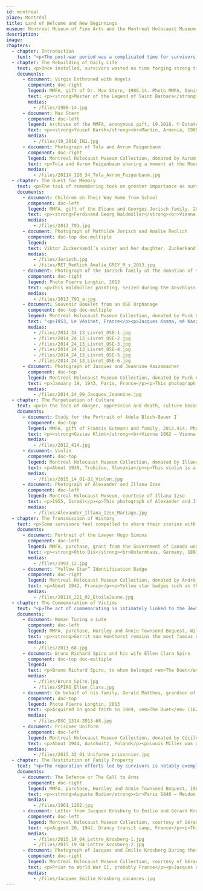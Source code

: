 ```yaml
---
id: montreal
place: Montréal
title: Land of Welcome and New Beginnings
museum: Montreal Museum of Fine Arts and the Montreal Holocaust Museum
description: 
image: 
chapters:
  - chapter: Introduction
    text: "<p>The post-war period was a complicated time for survivors, who were trying to piece together what remained of their past and rebuild a new life in a foreign land. Montreal, a major place of refuge for survivors of the Holocaust, welcomed more than 9,000 people, beginning in 1947. The Quebec and Canadian city thus became a new home for the survivors who settled there, found work, pursued an education and started a family.</p><p>This re-rooting, fed by resilience, was also an opportunity for each person to undertake the task of remembering and seek justice. Survivors wanted to make sure that history and culture would not be forgotten. They also hoped their lived experiences would serve to educate future generations on how to create a better future.</p><p>The Montreal Museum of Fine Arts and the Montreal Holocaust Museum, which share a special connection on Montreal Jewish life, decided to create a dialogue between their collections to shine the spotlight on these extraordinary life stories. By combining the destinies of objects and donors, six themes are thus explored: the Rebuilding of Daily Life, the Quest for Memory, the Perpetuation of Culture, the Transmission of History, the Commemoration of Victims and the Restitution of Family Property.</p>"
  - chapter: The Rebuilding of Daily Life
    text: <p>Once installed, survivors wasted no time forging strong ties with their new homeland. Having become Montrealers, they in turn contributed markedly to the cultural and economic development of their community and city. Many of today’s businesses, neighbourhoods and art and museum institutions attest to this.</p>
    documents: 
      - document: Virgin Enthroned with Angels
        component: doc-right
        legend: MMFA, gift of Dr. Max Stern, 1986.14. Photo MMFA, Denis Farley
        text: <p><strong>Master of the Legend of Saint Barbara</strong><br>Active in Brussels, about 1470 – about 1500</p><p>About 1490<br>Oil on wood<br>61.6 x 43.8 cm</p><p>LInfluenced by renowned mid-fifteenth century Bruges painter Van der Weyden, the Master of the Legend of Saint Barbara distinguishes himself in his idealized females, with their high, smooth foreheads and doe-eyed expressions. The Virgin and Child are seated on an ornately Gothic throne symbolizing the Church. Painted in brilliant colours of jewel-like intensity, the minutely studied details are compelling reflections of the Netherlandish fascination with the surfaces of the phenomenal world.</p><p>This work was donated to the Montreal Museum of Fine Arts by Max Stern (1904-1987), a Jewish art dealer and the first gallery owner dealing in modern art in Montreal. The painting had belonged to his father, Julius, who had an Old Masters art gallery in Dusseldorf. Faced with the rise of Nazism, Stern immigrated to Montreal. He bequeathed this precious painting to the Museum. The restitution of works looted from the Dusseldorf gallery continues thanks to executors, Montreal universities Concordia and McGill, and the Hebrew University of Jerusalem. <a href="https://www.concordia.ca/arts/max-stern.html" target="_blank" rel="noopener">https://www.concordia.ca/arts/max-stern.html</a></p>
        medias:
          - /files/1986-14.jpg
      - document: Max Stern
        component: doc-left
        legend: Archives of the MMFA, anonymous gift, 19.2018. © Estate of Yousuf Karsh
        text: <p><strong>Yousuf Karsh</strong><br>Mardin, Armenia, 1908 – Boston 2002</p><p>1985<br>Gelatin silver print<br>20.5 x 25.4 cm</p><p>Master of black and white gelatin photography, the Canadian Karsh photographed many celebrities. Max Stern (1904-1987) is considered to be one of the most important modern art dealers in Canadian history. Born in Germany and the son of collector and art dealer Julius Stern, Max earned a doctorate in art history and trained at his father’s gallery in Dusseldorf. Faced with the rise of Nazism, Stern sold the gallery in 1937 and moved to Paris and then to London. During World War II, he was forced to flee and was interned in a refugee camp on the Isle of Man – being a Jew but German citizen – before immigrating to Canada in 1941.</p><p>Starting in 1947, Max Stern ran the Dominion Gallery in Montreal for close to half a century, first as an associate and then as owner. He promoted living Canadian artists (Emily Carr, Paul-Émile Borduas) and European artists (Kees Van Dongen, Jean Arp, Henry Moore). After the war, Stern was able to recover some works from Dusseldorf that had been confiscated by the Nazis. Over the years, Max and his wife, Iris, amassed funds and a collection that they offered to various institutions, including the Montreal Museum of Fine Arts. Thanks to the Max Stern Art Restitution Project, the restitution of artworks continues. <a href="https://www.concordia.ca/arts/max-stern.html" target="_blank" rel="noopener">https://www.concordia.ca/arts/max-stern.html</a></p>
        medias:
          - /files/19_2018_IN1.jpg
      - document: Photograph of Tola and Avrum Feigenbaum
        component: doc-right
        legend: Montreal Holocaust Museum Collection, donated by Avrum Feigenbaum, 2011X.126.34
        text: <p>Tola and Avrum Feigenbaum sharing a moment at the Mount Royal belvedere, in Montreal, 1951. Both were Shoah survivors. Avrum was in the Lodz ghetto, in Poland, before being deported to the Auschwitz concentration camp. The couple was married in Lodz in 1946. They were granted refugee status in 1950 and immigrated to Canada. Avrum was very involved in Shoah remembrance initiatives in Montreal and was one of the founding members of the Montreal Holocaust Museum.</p>
        medias:
          - /files/2011X_126_34_Tola_Avrum_Feigenbaum.jpg
  - chapter: The Quest for Memory
    text: <p>The task of remembering took on greater importance as survivors settled into their new lives. Attempts were made to gather and piece together family memories and recollections of past lives as well as to uncover missing information from loved ones, archive services and even return trips to their respective countries of origin. These quests took on a variety of forms and were often emotional.</p>
    documents: 
      - document: Children on Their Way Home from School
        component: doc-left
        legend: MMFA, gift of the Éliane and Georges Jorisch family, 2013.791. Photo MMFA, Christine Guest
        text: <p><strong>Ferdinand Georg Waldmüller</strong><br>Vienna 1793 – Hinterbrühl, Austria, 1865</p><p>1836<br>Oil on paper mounted on wood<br>44.5 x 34.5 cm</p><p>Ferdinand Georg Waldmüller, a major figure of the Biedermeier era, combines the meticulous treatment of the subject, a rigorous realism and an innovative desire to capture natural light. Beginning in 1830, Waldmüller spent his summers in the Berchtesgaden region of the Bavarian Alps. The pyramidal composition of <em>Children on Their Way Home from School</em> shows the long road – literally and figuratively – travelled by two poor Bavarian children returning from the village.  Sensitive to the problems of a society isolated from modernity, the artist bears witness to – above and beyond the initial charm of the representation – the importance of education.</p><p>This painting belonged to the Jewish industrialist Viktor Zuckerkandl, an important patron of Gustav Klimt. Upon his death, the painting passed on to his sister, Amalie Redlich. With the Anschluss in 1938, she was deported and her goods seized. After hiding in Belgium during the war, Amalie’s grandson, Georges Jorisch, moved to Montreal in 1957. He succeeded in recuperating certain despoiled goods, including two Klimt paintings and this exquisite work, which reminded him of his childhood. After his death and following his wishes, the painting was offered to the Montreal Museum of Fine Arts in recognition of the city’s hospitality. His granddaughter, Edith Jorisch, made a moving documentary on the adventures of this restitution, titled <em>L’Héritier</em>, in 2016.</p>
        medias:
          - /files/2013_791.jpg
      - document: Photograph of Mathilde Jorisch and Amalie Redlich
        component: doc-top doc-multiple
        legend: 
        text: Viktor Zuckerkandl’s sister and her daughter. Zuckerkandl owned the painting.
        medias:
          - /files/Jorisch.jpg
          - /files/RET_Redlich_Amalie_GREY_M_s_2013.jpg
      - document: Photograph of the Jorisch family at the donation of the Waldmüller to the MMFA
        component: doc-right
        legend: Photo Pierre Longtin, 2013
        text: <p>This Waldmüller painting, seized during the Anschluss and restored to the descendants of its original owner, was generously offered to the Museum by the Jorisch family in honour of Montreal, a land of welcome to so many refugees.</p>
        medias:
          - /files/2013_791_a.jpg
      - document: Souvenir Booklet from an OSE Orphanage
        component: doc-top doc-multiple
        legend: Montreal Holocaust Museum Collection, donated by Puck Kasma, 2014.24.13
        text: "<p>1953, Le Vésinet, France</p><p>Jacques Kasma, né Kaszemacher, was born in Paris in 1935. His parents were Polish Jews and had settled in France before his birth. Both were captured by the Nazis during the war: first, his father in 1940, and then his mother in 1943. Jacques spent time in hiding in Normandy before he was taken in by the OSE, a children’s aid society that rescued over 5,000 Jewish children in France during the Shoah. Jacques remained at the OSE orphanage in Le Vésinet for some time after the war. In 1953, the children residing there made this booklet. In it, they compiled their wartime experiences, drawings and memories from the orphanage.</p>"
        medias:
          - /files/2014_24_13_Livret_OSE-1.jpg
          - /files/2014_24_13_Livret_OSE-2.jpg
          - /files/2014_24_13_Livret_OSE-3.jpg
          - /files/2014_24_13_Livret_OSE-4.jpg
          - /files/2014_24_13_Livret_OSE-5.jpg
          - /files/2014_24_13_Livret_OSE-6.jpg
      - document: Photograph of Jacques and Jeannine Kaszemacher
        component: doc-top
        legend: Montreal Holocaust Museum Collection, donated by Puck Kasma, 2014.24.09
        text: <p>January 19, 1943, Paris, France</p><p>This photograph of Jacques Kasma, né Kaszemacher, and his sister, Jeannine, was taken in Paris on January 19, 1943. Their father, Henri, was a driver in the French army when he was taken prisoner by the German forces in 1940. He was assigned to forced labour in a Neuengamme subcamp of in Germany. Their mother, Chaja, was arrested in 1943 and imprisoned in the Drancy transit camp.</p>
        medias:
          - /files/2014_24_09_Jacques_Jeannine.jpg
  - chapter: The Perpetuation of Culture
    text: <p>In the face of danger, oppression and death, culture became a powerful act of spiritual resistance. In the ghettos, and later in the camps, language, traditions and the arts would serve as means of survival and maintaining hope. For the survivors, this is an essential cultural legacy that must be protected, shared and celebrated.</p>
    documents: 
      - document: Study for the Portrait of Adele Bloch‑Bauer I
        component: doc-top
        legend: MMFA, gift of Francis Gutmann and family, 2012.414. Photo MMFA, Denis Farley
        text: <p><strong>Gustav Klimt</strong><br>Vienna 1862 – Vienna 1918</p><p>1903<brConté crayon<br>31.6 x 45.4 cm</p><p>Austrian Gustav Klimt was among the most influential artists in Europe. His controversial, much admired and richly ornamental Art Nouveau paintings, are instantly identifiable by his use of gold. Klimt’s portraits depicted primarily women in the intellectual and social avant-garde. Adele Bloch-Bauer, the only woman he painted twice, was a leading figure in the intellectual life of Austria both before and after World War I. She married the international sugar magnate Ferdinand Bloch, who adopted the name Bloch-Bauer, and his brother, Gustav, married Adele’s sister!</p><p>Over a decade after Adele’s passing, this Jewish family was expropriated by the Nazis, in 1938. Ferdinand fled to Switzerland, leaving his estate to Gustav’s children, who had settled in Vancouver, Canada. His niece kept one hundred drawings by Klimt, five of which she passed on to her son. Four of these were portraits of Adele, which he offered the Montreal Museum of Fine Arts.</p><p>Maria Altmann, Gustav’s other daughter, moved to California, where in 2006 she won a historic case against the Austrian government in the American courts. The family obtained restitution of the Klimt portraits of Adele. Now sold, they are today enjoyed by the public at the Los Angeles County Museum of Art and the Neue Galerie New York.</p>
        medias:
          - /files/2012_414.jpg
      - document: Violin
        component: doc-top
        legend: Montreal Holocaust Museum Collection, donated by Illana Izso, 2015.14.01-02. Photograph © Peter Berra
        text: <p>About 1930, Trebišov, Slovakia</p><p>This violin is a copy of a Stradivarius that Alexander Izso received when he was a child. He was born in 1926 in Trebišov, which was then part of Czechoslovakia. Not only did he play the violin, but also the piano, harmonica and banjo. When Nazi Germany invaded Czechoslovakia in 1939, his parents sent him to stay with relatives in Hungary. When this country was invaded in 1944, Alexander survived until the end of the war under the false name of Shrank Janosh. After the war, he went back to his family home in Trebišov only to find it had been pillaged and destroyed. One of the only possessions he was able to recover was his violin, which he took with him.</p>
        medias:
          - /files/2015_14_01-02_Violon.jpg
      - document: Photograph of Alexander and Illana Izso
        component: doc-left
        legend: Montreal Holocaust Museum, courtesy of Illana Izso
        text: <p>1955, Israël</p><p>This photograph of Alexander and Illana Izso was taken at their wedding in Israel, in 1955. After the war, Alexander immigrated to Israel, where he met Illana. She had survived the Shoah under a false non-Jewish identity. The couple immigrated to Montreal in 1957.</p>
        medias:
          - /files/Alexander_Illana_Izso_Mariage.jpg
  - chapter: The Transmission of History
    text: <p>Some survivors feel compelled to share their stories with family or a larger circle, as painful as it may be to do so. Be it through personal belongings, artifacts or individual stories, the unique trajectories and historical facts weave together into a legacy of humanism and tolerance.</p>
    documents: 
      - document: Portrait of the Lawyer Hugo Simons
        component: doc-left
        legend: MMFA, purchase, grant from the Government of Canada under the terms of the Cultural Property Export and Import Act, gifts of the Succession J.A. DeSève, Mr. and Mrs. Charles and Andrea Bronfman, Mr. Nahum Gelber and Dr. Sheila Gelber, Mrs. Phyllis Lambert, the Volunteer Association and the Junior Associates of the Montreal Museum of Fine Arts, Mrs. Louise L. Lamarre, Mr. Pierre Théberge, the Museum's acquisition fund, and the Horsley and Annie Townsend Bequest, 1993.12. © Estate of Otto Dix / SOCAN (2020). Photo MMFA, Brian Merrett
        text: <p><strong>Otto Dix</strong><br>Untermhaus, Germany, 1891 – Singen, Germany, 1969</p><p>1925<br>Tempera and oil on plywood<br>100.3 x 70.3 cm</p><p>When a client refused to pay for his daughter’s portrait because he judged it a poor likeness, Dix called upon Jewish attorney Hugo Simons, who ultimately won his case in the name of freedom of artistic expression. In gratitude, Dix made him this extraordinary portrait. An exponent of the German New Objectivity movement, Dix denounced the social malaise and decadent pessimism of the Weimar Republic. In this warm portrait, devoid of caricature, the painter’s memory retraces the essence of his model. Condemned by the Nazis as a degenerate artist, Dix was forced to quit teaching, but he stayed in Germany and embarked on an “interior emigration.” Meanwhile, stripped of their citizenship, Simons and his family – along with this painting – sought refuge in Montreal.</p><p>The warmth that emanates from this portrait of Hugo Simons attests to the respect Otto Dix had for this attorney. Through his generosity, foresight and courage, Simons helped Jew and Gentile alike in face of the threat posed by the Third Reich. In 1933, alerted by a cousin in Dusseldorf whose family’s passports and valuables had been seized by the Gestapo, Simons gathered his possessions, including his portrait, to flee Germany. He and his family headed to the nearest train station and boarded a train for The Hague. Simons bribed German farmers along the border to allow them safe passage across their fields. Later, in 1939, their destination would be Montreal…</p>
        medias:
          - /files/1993_12.jpg
      - document: “Yellow Star” Identification Badge
        component: doc-right
        legend: Montreal Holocaust Museum Collection, donated by André Link, 2011X.221.02
        text: <p>About 1942, France</p><p>Yellow star badges such as this were used to identify French Jews. This badge belonged to Pal Link, who was from Budapest, Hungary. In 1940, Link was in Paris for business when he became trapped during the Nazi occupation of France. Unable to leave the country, he fled to the unoccupied Alps and hid. However, in 1943, he was reported and then arrested and deported to the Drancy transit camp. He lied about his trade in order to survive, claiming to be a stoker. He thus worked on the camp’s furnace until he was liberated in 1944.</p>
        medias:
          - /files/2011X_221_02_EtoileJaune.jpg
  - chapter: The Commemoration of Victims
    text: "<p>The act of commemorating is intimately linked to the Jewish tradition, as notably evidenced in the Hebrew imperative <em>Zakhor</em>, meaning “Remember!” Tributes to the memory of the six million victims of the Shoah have been taking place in Montreal since the 1960s through public ceremonies organized by survivors. These commemorations also take on a personal note through formal gestures made by survivors and their families in memory of their loved ones.</p>"
    documents: 
      - document: Woman Tuning a Lute
        component: doc-left
        legend: MMFA, purchase, Horsley and Annie Townsend Bequest, William Gilman Cheney Bequest and the Museum Campaign 1988‑1993 Fund, 2013.68. Photo MMFA, Jean-François Brière
        text: <p><strong>Gerrit van Honthorst remains the most famous of the Utrecht Caravaggisti. Honthorst took the Italian artist’s dramatic light contrasts and tempered them with a playful naturalism in his choice of subjects and their presentation. He is famous for his scenes lit by torch or candle light. Honthorst’s international acclaim secured him the patronage of royalty and major private collectors.</p><p>In 2013, the Montreal Museum of Fine Arts returned Honthorst’s The Duet (1623-1624) to the Spiro family, whose forebears Ellen and Bruno (a Berlin merchant who died in 1936 in the Fuhlsbüttel concentration camp in Hamburg) lost the work in a forced sale in Germany. Following the recommendation of a task force led by Michal Hornstein, then Chairman of the early international art acquisition committee and himself a major donor and a survivor of the Holocaust, the Museum returned The Duet, which had been purchased in good faith after the war. Along with this compensation, the Museum purchased Woman Playing a Lute, another Honthorst dated the same year, and dedicated it to the memory of Ellen Clara and Bruno Richard Spiro, victims of the Holocaust.</p>
        medias:
          - /files/2013_68.jpg
      - document: Bruno Richard Spiro and his wife Ellen Clara Spiro
        component: doc-top doc-multiple
        legend: 
        text: <p>Bruno Richard Spiro, to whom belonged <em>The Duet</em> by Gerrit van Honthorst.</p>
        medias:
          - /files/Bruno_Spiro.jpg
          - /files/SPIRO_Ellen_Clara.jpg
      - document: On behalf of his family, Gerald Matthes, grandson of Bruno Spiro, receives The Duet by Honthorst in the company of Nathalie Bondil, Director General and Chief Curator, and Michal Hornstein, Vice-President of the MMFA.
        component: doc-top
        legend: Photo Pierre Longtin, 2013
        text: <p>Acquired in good faith in 1969, <em>The Duet</em> (1623-1624) by Gerrit van Honthorst, master of Utrecht’s Caravaggism school, was revealed to have been spoliated from a Jewish family. In 2013, the Museum returned the work to the Spiro family whose forebears Ellen and Bruno lost the artwork in a forced sale in Germany.</p><p>Born in Poland, Michal Hornstein (1920-2016), was a Holocaust survivor, Montrealer by adoption and great Quebec and Canadian philanthropist, together with this wife, Renata Hornstein. Their outstanding donation of over 100 Old Masters paintings, which greatly enriched the Montreal Museum of Fine Arts’ international art collection, is recognized as the largest private contribution in the recent history of Quebec museums. The Michal and Renata Hornstein Pavilion for Peace was named in honour of the generous patron couple.</p>
        medias:
          - /files/DSC_1314-2013-68.jpg
      - document: Prisoner Uniform
        component: doc-left
        legend: Montreal Holocaust Museum Collection, donated by Cécile Miller. Photograph © Peter Berra, 2015.32.01-03
        text: <p>About 1944, Auschwitz, Poland</p><p>Louis Miller was given this uniform when he arrived at the Auschwitz concentration camp, in Poland, in May 1944. In January of the following year, he was forced on a three-month death march to the Buchenwald concentration camp, in Germany. He was liberated from Buchenwald by the Americans on April 11, 1945. This uniform was his only possession at the time of his liberation. It is a memento of his wartime experiences. In 2015, his wife, Cécile, donated it to the Montreal Holocaust Museum in memory of her husband.</p>
        medias:
          - /files/2015_32_01_Uniforme_prisonnier.jpg
  - chapter: The Restitution of Family Property
    text: "<p>The reparation efforts led by survivors is notably exemplified in the search for and reclamation of spoliated goods: property, furniture, collections and artworks. While restitution claims are generally material or monetary in nature, some cases involve information sought by the families to enable them to grieve.</p>"
    documents: 
      - document: The Defence or The Call to Arms
        component: doc-right
        legend: MMFA, purchase, Horsley and Annie Townsend Bequest, 1961.1282. Photo MMFA, Christine Guest
        text: <p><strong>Auguste Rodin</strong><br>Paris 1840 – Meudon (France) 1917</p><p>1879 (cast 1899)<br>Bronze<br>Cast Léon Perzinka, Paris<br>111.7 x 64.5 x 43 cm</p><p>The starting point for this sculpture was a public competition launched in 1879 for a monument to commemorate the defence of Paris during the Franco-Prussian War of 1870. Judging his proposal as too daring, the jury turned down Auguste Rodin’s project. The sculpture’s mock-up remained in Rodin’s studio. In 1899, he called on foundry owner Léon Perzinka to render it in bronze for his retrospective at the Pavillon de l’Alma that would be shown concurrently with the Exposition universelle of 1900. Acquired by the Austrian collector Ferdinand Bloch-Bauer in 1901, <em>The Defence</em> was seized by the Nazis with the intention of incorporating it in the collection of the future Führermuseum Hitler had planned for Linz.</p><p>In 1946, Bloch-Bauer’s heirs demanded restitution of his collections. In 1948, <em>The Defence</em> was returned to his niece, Louise Gattin, who had settled in Vancouver. She intended to sell it to the Montreal Museum of Fine Arts, but the latter initially declined, as Rodin had fallen out of fashion. It took every ounce of dealer Max Stern’s insight and skill to persuade the institution to come back on its decision … and ever since 1961, this sculpture has stood proudly on public display!</p>
        medias:
          - /files/1961_1282.jpg
      - document: Letter from Jacques Krosberg to Émilie and Gérard Krosberg
        component: doc-left
        legend: Montreal Holocaust Museum Collection, courtesy of Gérard Krosberg, 2015.19.04
        text: <p>August 20, 1942, Drancy transit camp, France</p><p>This is the last letter Jacques Krosberg wrote his wife and son before being deported from the Drancy transit camp. During the war, Jacques was deported to several concentration camps, including Auschwitz, in Poland. He never came back. By working with the Montreal Holocaust Museum to find answers about his father’s story, Gérard learned that Jacques was officially liberated in a Dachau subcamp on April 29, 1945. He was among the many prisoners who died after liberation as a result of the terrible conditions they had endured during their imprisonment. This restitution of information provided answers to questions Gérard had lived with for almost seventy years.</p>
        medias:
          - /files/2015_19_04_Lettre_Krosberg-1.jpg
          - /files/2015_19_04_Lettre_krosberg-2.jpg
      - document: Photograph of Jacques and Émilie Krosberg During their Summer Holiday
        component: doc-right
        legend: Montreal Holocaust Museum Collection, courtesy of Gérard Krosberg
        text: <p>Prior to World War II, probably France</p><p>Jacques and Émilie were separated by the Shoah. Jacques was arrested in Paris on March 13, 1942. He was held in Drancy before being deported to Auschwitz, in Poland, followed by several other camps. Émilie remained in hiding with their son, Gérard, in Nice and Annecy until the Liberation.</p>
        medias:
          - /files/Jacques_Emilie_Krosberg_vacances.jpg
---
```


